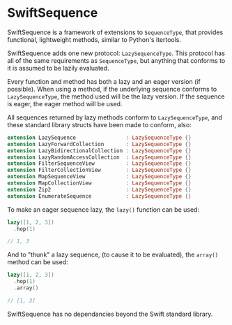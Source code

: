 # SwiftSequence
SwiftSequence is a framework of extensions to `SequenceType`, that provides functional, lightweight methods, similar to Python's itertools.

SwiftSequence adds one new protocol: `LazySequenceType`. This protocol has all of the same requirements as `SequenceType`, but anything that conforms to it is assumed to be lazily evaluated.

Every function and method has both a lazy and an eager version (if possible). When using a method, if the underlying sequence conforms to `LazySequenceType`, the method used will be the lazy version. If the sequence is eager, the eager method will be used.

All sequences returned by lazy methods conform to `LazySequenceType`, and these standard library structs have been made to conform, also:

```swift
extension LazySequence                : LazySequenceType {}
extension LazyForwardCollection       : LazySequenceType {}
extension LazyBidirectionalCollection : LazySequenceType {}
extension LazyRandomAccessCollection  : LazySequenceType {}
extension FilterSequenceView          : LazySequenceType {}
extension FilterCollectionView        : LazySequenceType {}
extension MapSequenceView             : LazySequenceType {}
extension MapCollectionView           : LazySequenceType {}
extension Zip2                        : LazySequenceType {}
extension EnumerateSequence           : LazySequenceType {}
```

To make an eager sequence lazy, the `lazy()` function can be used:

```swift
lazy([1, 2, 3])
  .hop(1)

// 1, 3
```

And to "thunk" a lazy sequence, (to cause it to be evaluated), the `array()` method can be used:

```swift
lazy([1, 2, 3])
  .hop(1)
  .array()

// [1, 3]
```

SwiftSequence has no dependancies beyond the Swift standard library.
